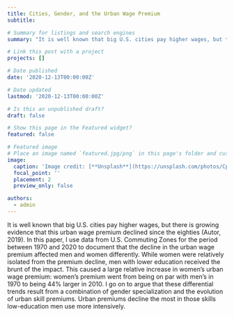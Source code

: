 ```yaml
---
title: Cities, Gender, and the Urban Wage Premium
subtitle:

# Summary for listings and search engines
summary: "It is well known that big U.S. cities pay higher wages, but there is growing evidence that this urban wage premium declined since the eighties (Autor, 2019). In this paper, I use data from U.S. Commuting Zones for the period between 1970 and 2020 to document that the decline in the urban wage premium affected men and women differently. While women were relatively isolated from the premium decline, men with lower education received the brunt of the impact. This caused a large relative increase in women’s urban wage premium: women’s premium went from being on par with men’s in 1970 to being 44% larger in 2010. I go on to argue that these differential trends result from a combination of gender specialization and the evolution of urban skill premiums. Urban premiums decline the most in those skills low-education men use more intensively."

# Link this post with a project
projects: []

# Date published
date: '2020-12-13T00:00:00Z'

# Date updated
lastmod: '2020-12-13T00:00:00Z'

# Is this an unpublished draft?
draft: false

# Show this page in the Featured widget?
featured: false

# Featured image
# Place an image named `featured.jpg/png` in this page's folder and customize its options here.
image:
  caption: 'Image credit: [**Unsplash**](https://unsplash.com/photos/CpkOjOcXdUY)'
  focal_point: ''
  placement: 2
  preview_only: false

authors:
  - admin
---
```



It is well known that big U.S. cities pay higher wages, but there is growing evidence that this urban wage premium declined since the eighties (Autor, 2019). In this paper, I use data from U.S. Commuting Zones for the period between 1970 and 2020 to document that the decline in the urban wage premium affected men and women differently. While women were relatively isolated from the premium decline, men with lower education received the brunt of the impact. This caused a large relative increase in women’s urban wage premium: women’s premium went from being on par with men’s in 1970 to being 44% larger in 2010. I go on to argue that these differential trends result from a combination of gender specialization and the evolution of urban skill premiums. Urban premiums decline the most in those skills low-education men use more intensively.